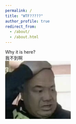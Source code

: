 ```yaml
---
permalink: /
title: "WTF?????"
author_profile: true
redirect_from: 
  - /about/
  - /about.html
---
```


Why it is here?<br>
我不到啊<br>
![huge](../images/huge.png)
